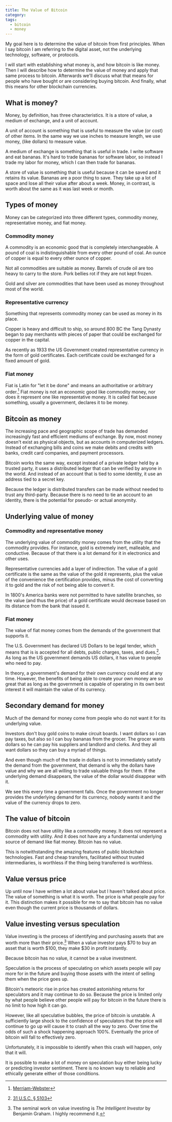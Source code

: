 ```yaml
---
title: The Value of Bitcoin
category:
tags:
  - bitcoin
  - money
---
```


My goal here is to determine the value of bitcoin from first principles.
When I say bitcoin I am referring to the digital asset, not the underlying
technology, software, or protocols.

I will start with establishing what money is, and how bitcoin is like
money. Then I will describe how to determine the value of money and apply
that same process to bitcoin. Afterwards we'll discuss what that means for
people who have bought or are considering buying bitcoin. And finally,
what this means for other blockchain currencies.

## What is money?

Money, by definition, has three characteristics. It is a store of value,
a medium of exchange, and a unit of account.

A unit of account is something that is useful to measure the value (or
cost) of other items. In the same way we use inches to measure length, we use
money, (like dollars) to measure value.

A medium of exchange is something that is useful in trade. I write
software and eat bananas. It's hard to trade bananas for software labor, so
instead I trade my labor for money, which I can then trade for bananas.

A store of value is something that is useful because it can be saved and
it retains its value. Bananas are a poor thing to save. They take up a lot
of space and lose all their value after about a week. Money, in contrast,
is worth about the same as it was last week or month.

## Types of money

Money can be categorized into three different types, commodity money,
representative money, and fiat money.

### Commodity money

A commodity is an economic good that is completely interchangeable.
A pound of coal is indistinguishable from every other pound of coal. An
ounce of copper is equal to every other ounce of copper.

Not all commodities are suitable as money. Barrels of crude oil are too
heavy to carry to the store. Pork bellies rot if they are not kept frozen.

Gold and silver are commodities that have been used as money throughout most of the world.

### Representative currency

Something that represents commodity money can be used as money in its
place.

Copper is heavy and difficult to ship, so around 800 BC the Tang Dynasty
began to pay merchants with pieces of paper that could be exchanged for
copper in the capital.

As recently as 1933 the US Government created representative currency in the form of gold certificates. Each
certificate could be exchanged for a fixed amount of gold.

### Fiat money

Fiat is Latin for "let it be done" and means an authoritative or arbitrary
order.[^fiat-definition] Fiat money is not an economic good like commodity
money, nor does it represent one like representative money. It is called fiat because something,
usually a government, declares it to be money.

## Bitcoin as money

The increasing pace and geographic scope of trade has demanded
increasingly fast and efficient mediums of exchange. By now, most money
doesn't exist as physical objects, but as accounts in computerized
ledgers. Instead of exchanging bills and coins we make debits and credits
with banks, credit card companies, and payment processors.

Bitcoin works the same way, except instead of a private ledger held by
a trusted party, it uses a distributed ledger that can be verified by
anyone in the world. And instead of an account that is tied to some
identity, it use an address tied to a secret key.

Because the ledger is distributed transfers can be made without needed to trust
any third-party. Because there is no need to tie an account to an identity,
there is the potential for pseudo- or actual anonymity.

## Underlying value of money

### Commodity and representative money

The underlying value of commodity money comes from the utility that the
commodity provides. For instance, gold is extremely inert, malleable, and
conductive. Because of that there is a lot demand for it in electronics
and other uses.

Representative currencies add a layer of indirection. The value of a gold
certificate is the same as the value of the gold it represents, plus the
value of the convenience the certification provides, minus the cost of
converting it to gold and the risk of not being able to convert it.

In 1800's America banks were not permitted to have satellite branches, so
the value (and thus the price) of a gold certificate would decrease based
on its distance from the bank that issued it.

### Fiat money

The value of fiat money comes from the demands of the government that
supports it.

The U.S. Government has declared US Dollars to be legal tender, which
means that is is accepted for all debts, public charges, taxes, and
dues.[^USCsec5103]. As long as the US government demands US dollars,
it has value to people who need to pay.

In theory, a government's demand for their own currency could end at any
time. However, the benefits of being able to create your own money are so
great that as long as the government is capable of operating in its own
best interest it will maintain the value of its currency.

## Secondary demand for money

Much of the demand for money come from people who do not want it for its
underlying value. 

Investors don't buy gold coins to make circuit boards. I want dollars so
I can pay taxes, but also so I can buy bananas from the grocer. The grocer
wants dollars so he can pay his suppliers and landlord and clerks. And
they all want dollars so they can buy a myriad of things.

And even though much of the trade in dollars is not to immediately satisfy
the demand from the government, that demand is why the dollars have value
and why we are all willing to trade valuable things for them. If the
underlying demand disappears, the value of the dollar would disappear with
it.

We see this every time a government falls. Once the government no longer
provides the underlying demand for its currency, nobody wants it and the
value of the currency drops to zero.

## The value of bitcoin

Bitcoin does not have utility like a commodity money. It does not
represent a commodity with utility. And it does not have any a fundamental
underlying source of demand like fiat money. Bitcoin has no value.

This is notwithstanding the amazing features of public blockchain
technologies. Fast and cheap transfers, facilitated without trusted
intermediaries, is worthless if the thing being transferred is worthless.

## Value versus price

Up until now I have written a lot about value but I haven't talked about
price. The value of something is what it is worth. The price is what
people pay for it. This distinction makes it possible for me to say that
bitcoin has no value even though the current price is thousands of
dollars.

## Value investing versus speculation

Value investing is the process of identifying and purchasing assets that
are worth more than their price.[^intelligent-investor] When a value investor pays \$70 to buy an
asset that is worth \$100, they make \$30 in profit instantly.

Because bitcoin has no value, it cannot be a value investment.

Speculation is the process of speculating on which assets people will pay more
for in the future and buying those assets with the intent of selling them
when the price goes up.

Bitcoin's meteoric rise in price has created astonishing returns for
speculators and it may continue to do so. Because the price is limited
only by what people believe other people will pay for bitcoin in the
future there is no limit to how high it can go.

However, like all speculative bubbles, the price of bitcoin is unstable.
A sufficiently large shock to the confidence of speculators that the price
will continue to go up will cause it to crash all the way to zero. Over
time the odds of such a shock happening approach 100%. Eventually the
price of bitcoin will fall to effectively zero.

Unfortunately, it is impossible to identify when this crash will happen,
only that it will.

It is possible to make a lot of money on speculation buy either being
lucky or predicting investor sentiment. There is no known way to reliable
and ethically generate either of those conditions.

[^fiat-definition]: [Merriam-Webster](https://www.merriam-webster.com/dictionary/fiat)

[^USCsec5103]: [31 U.S.C. § 5103](https://www.law.cornell.edu/uscode/text/31/5103)

[^intelligent-investor]: The seminal work on value investing is *The Intelligent
    Investor* by Benjamin Graham. I highly recommend it.
